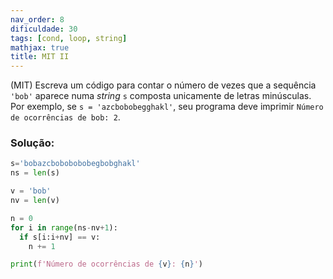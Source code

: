 ```yaml
---
nav_order: 8
dificuldade: 30
tags: [cond, loop, string]
mathjax: true
title: MIT II
---
```


(MIT) Escreva um código para contar o número de vezes que a sequência `'bob'` aparece numa *string* `s` composta unicamente de letras minúsculas. Por exemplo, se `s = 'azcbobobegghakl'`, seu programa deve imprimir `Número de ocorrências de bob: 2`.

<!-- more -->

### Solução:
```python
s='bobazcbobobobobegbobghakl'
ns = len(s)

v = 'bob'
nv = len(v)

n = 0
for i in range(ns-nv+1):
  if s[i:i+nv] == v:
    n += 1

print(f'Número de ocorrências de {v}: {n}')
```


